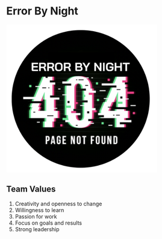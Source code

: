 # **Error By Night**

<img src="branding/Error%20By%20Night%20Logo.png" width="400">

## Team Values
1) Creativity and openness to change
2) Willingness to learn
3) Passion for work
4) Focus on goals and results
5) Strong leadership